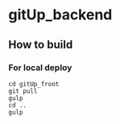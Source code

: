 # gitUp_backend

## How to build
### For local deploy
```
cd gitUp_front
git pull
gulp
cd ..
gulp
```
